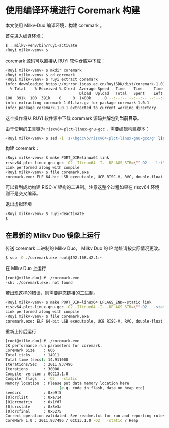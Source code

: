 # 使用编译环境进行 Coremark 构建

本文使用 Milkv-Duo 编译环境，构建 coremark 。

首先进入编译环境：

```bash
$ . milkv-venv/bin/ruyi-activate
«Ruyi milkv-venv» $
```

coremark 源码可以直接从 RUYI 软件仓库中下载：

```bash
«Ruyi milkv-venv» $ mkdir coremark
«Ruyi milkv-venv» $ cd coremark
«Ruyi milkv-venv» $ ruyi extract coremark
info: downloading https://mirror.iscas.ac.cn/RuyiSDK/dist/coremark-1.01.tar.gz to /home/myon/.cache/ruyi/distfiles/coremark-1.01.tar.gz
  % Total    % Received % Xferd  Average Speed   Time    Time     Time  Current
                                 Dload  Upload   Total   Spent    Left  Speed
100  391k  100  391k    0     0  1400k      0 --:--:-- --:--:-- --:--:-- 1404k
info: extracting coremark-1.01.tar.gz for package coremark-1.0.1
info: package coremark-1.0.1 extracted to current working directory
```

这个操作将从 RUYI 软件源中下载 coremark 源码并解包到**当前目录**。

由于使用的工具链为 ``riscv64-plct-linux-gnu-gcc`` ，需要编辑构建脚本：

```bash
«Ruyi milkv-venv» $ sed -i 's/\bgcc\b/riscv64-plct-linux-gnu-gcc/g' linux64/core_portme.mak
```

构建 coremark：

```bash
«Ruyi milkv-venv» $ make PORT_DIR=linux64 link
riscv64-plct-linux-gnu-gcc -O2 -Ilinux64 -I. -DFLAGS_STR=\""-O2   -lrt"\" -DITERATIONS=0  core_list_join.c core_main.c core_matrix.c core_state.c core_util.c linux64/core_portme.c -o ./coremark.exe -lrt
Link performed along with compile
«Ruyi milkv-venv» $ file coremark.exe
coremark.exe: ELF 64-bit LSB executable, UCB RISC-V, RVC, double-float ABI, version 1 (SYSV), dynamically linked, interpreter /lib/ld-linux-riscv64-lp64d.so.1, BuildID[sha1]=d9dbc7115d07d1953087dd2c1e5d46adc2ab0d4f, for GNU/Linux 4.15.0, with debug_info, not stripped
```

可以看到成功构建 RISC-V 架构的二进制。注意这整个过程如果在 riscv64 环境则不是交叉编译。

退出虚拟环境

```bash
«Ruyi milkv-venv» $ ruyi-deactivate
$
```

## 在最新的 Milkv Duo 镜像上运行

传送 coremark 二进制的 Milkv Duo， Milkv Duo 的 IP 地址请按实际情况更改。

```bash
$ scp -O ./coremark.exe root@192.168.42.1:~
```

在 Milkv Duo 上运行

```bash
[root@milkv-duo]~# ./coremark.exe
-sh: ./coremark.exe: not found
```

若出现这样的错误，则需要静态链接的二进制。

```bash
«Ruyi milkv-venv» $ make PORT_DIR=linux64 LFLAGS_END=-static link
riscv64-plct-linux-gnu-gcc -O2 -Ilinux64 -I. -DFLAGS_STR=\""-O2   -static"\" -DITERATIONS=0  core_list_join.c core_main.c core_matrix.c core_state.c core_util.c linux64/core_portme.c -o ./coremark.exe -static
Link performed along with compile
«Ruyi milkv-venv» $ file coremark.exe
coremark.exe: ELF 64-bit LSB executable, UCB RISC-V, RVC, double-float ABI, version 1 (SYSV), statically linked, BuildID[sha1]=1548f6b30560e1ca6f3fa8ba3ef6aea4188feacf, for GNU/Linux 4.15.0, with debug_info, not stripped
```

重新上传后运行

```bash
[root@milkv-duo]~# ./coremark.exe
2K performance run parameters for coremark.
CoreMark Size    : 666
Total ticks      : 14911
Total time (secs): 14.911000
Iterations/Sec   : 2011.937496
Iterations       : 30000
Compiler version : GCC13.1.0
Compiler flags   : -O2   -static
Memory location  : Please put data memory location here
                        (e.g. code in flash, data on heap etc)
seedcrc          : 0xe9f5
[0]crclist       : 0xe714
[0]crcmatrix     : 0x1fd7
[0]crcstate      : 0x8e3a
[0]crcfinal      : 0x5275
Correct operation validated. See readme.txt for run and reporting rules.
CoreMark 1.0 : 2011.937496 / GCC13.1.0 -O2   -static / Heap
```

